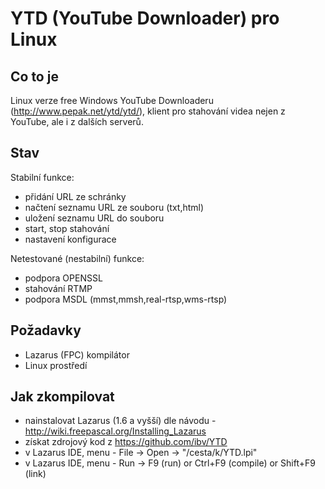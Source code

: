 YTD (YouTube Downloader) pro Linux
==================================

Co to je
----------

Linux verze free Windows YouTube Downloaderu (http://www.pepak.net/ytd/ytd/), klient pro stahování videa nejen z YouTube, ale i z dalších serverů.

Stav
-----

Stabilní funkce: 
 * přidání URL ze schránky
 * načtení seznamu URL ze souboru (txt,html)
 * uložení seznamu URL do souboru
 * start, stop stahování
 * nastavení konfigurace
 
 
Netestované (nestabilní) funkce: 
 * podpora OPENSSL
 * stahování RTMP
 * podpora MSDL (mmst,mmsh,real-rtsp,wms-rtsp)
 

Požadavky
----------
 * Lazarus (FPC) kompilátor
 * Linux prostředí


Jak zkompilovat
---------------
 * nainstalovat Lazarus (1.6 a vyšší) dle návodu - http://wiki.freepascal.org/Installing_Lazarus
 * získat zdrojový kod z https://github.com/ibv/YTD
 * v Lazarus IDE, menu - File -> Open -> "/cesta/k/YTD.lpi"
 * v Lazarus IDE, menu - Run -> F9 (run) or Ctrl+F9 (compile) or Shift+F9 (link)


